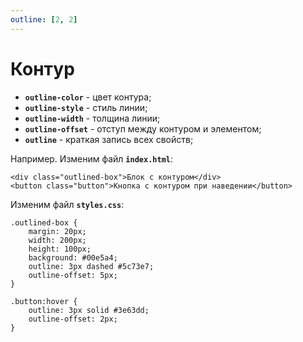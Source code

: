 ```yaml
---
outline: [2, 2]
---
```


<script setup>
import CodePreview from '../.././.vitepress/components/CodePreview.vue';

import html_063 from '../.././.vitepress/examples/css/demo_063/index.html?raw';
import css_063 from '../.././.vitepress/examples/css/demo_063/style.css?raw';
import js_063 from '../.././.vitepress/examples/css/demo_063/script.js?raw';
</script>

# Контур

- **`outline-color`** - цвет контура;
- **`outline-style`** - стиль линии;
- **`outline-width`** - толщина линии;
- **`outline-offset`** - отступ между контуром и элементом;
- **`outline`** - краткая запись всех свойств;

Например. Изменим файл **`index.html`**:

```html:line-numbers
<div class="outlined-box">Блок с контуром</div>
<button class="button">Кнопка с контуром при наведении</button>
```

Изменим файл **`styles.css`**:

```css:line-numbers
.outlined-box {
    margin: 20px;
    width: 200px;
    height: 100px;
    background: #00e5a4;
    outline: 3px dashed #5c73e7;
    outline-offset: 5px;
}

.button:hover {
    outline: 3px solid #3e63dd;
    outline-offset: 2px;
}
```

<CodePreview :html="html_063" :css="css_063" :js="js_063" height="250px" />
